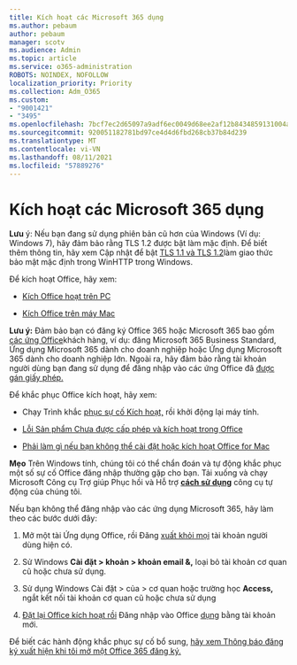 ```yaml
---
title: Kích hoạt các Microsoft 365 dụng
ms.author: pebaum
author: pebaum
manager: scotv
ms.audience: Admin
ms.topic: article
ms.service: o365-administration
ROBOTS: NOINDEX, NOFOLLOW
localization_priority: Priority
ms.collection: Adm_O365
ms.custom:
- "9001421"
- "3495"
ms.openlocfilehash: 7bcf7ec2d65097a9adf6ec0049d68ee2af12b8434859131004a7c62106925e05
ms.sourcegitcommit: 920051182781bd97ce4d4d6fbd268cb37b84d239
ms.translationtype: MT
ms.contentlocale: vi-VN
ms.lasthandoff: 08/11/2021
ms.locfileid: "57889276"
---
```

# <a name="activating-microsoft-365-apps"></a>Kích hoạt các Microsoft 365 dụng

**Lưu** ý: Nếu bạn đang sử dụng phiên bản cũ hơn của Windows (Ví dụ: Windows 7), hãy đảm bảo rằng TLS 1.2 được bật làm mặc định. Để biết thêm thông tin, hãy xem Cập nhật để bật [TLS 1.1 và TLS 1.2](https://support.microsoft.com/topic/update-to-enable-tls-1-1-and-tls-1-2-as-default-secure-protocols-in-winhttp-in-windows-c4bd73d2-31d7-761e-0178-11268bb10392)làm giao thức bảo mật mặc định trong WinHTTP trong Windows.

Để kích hoạt Office, hãy xem:

- [Kích Office hoạt trên PC](https://support.office.com/article/activate-office-5bd38f38-db92-448b-a982-ad170b1e187e) 

- [Kích Office trên máy Mac](https://support.office.com/article/activate-office-for-mac-7f6646b1-bb14-422a-9ad4-a53410fcefb2)

**Lưu ý:**  Đảm bảo bạn có đăng ký Office 365 hoặc Microsoft 365 bao gồm [các ứng Office](https://support.office.com/article/28cbc8cf-1332-4f04-9123-9b660abb629e)khách hàng, ví dụ: đăng Microsoft 365 Business Standard, Ứng dụng Microsoft 365 dành cho doanh nghiệp hoặc Ứng dụng Microsoft 365 dành cho doanh nghiệp lớn. Ngoài ra, hãy đảm bảo rằng tài khoản người dùng bạn đang sử dụng để đăng nhập vào các ứng Office đã [được gán giấy phép.](https://docs.microsoft.com/microsoft-365/admin/manage/assign-licenses-to-users)

Để khắc phục Office kích hoạt, hãy xem:

- Chạy Trình khắc [phục sự cố Kích hoạt,](https://aka.ms/SARA-OfficeActivation-Alchemy) rồi khởi động lại máy tính.
- [Lỗi Sản phẩm Chưa được cấp phép và kích hoạt trong Office](https://support.office.com/article/unlicensed-product-and-activation-errors-in-office-0d23d3c0-c19c-4b2f-9845-5344fedc4380)

- [Phải làm gì nếu bạn không thể cài đặt hoặc kích hoạt Office for Mac](https://support.office.com/article/what-to-try-if-you-can-t-install-or-activate-office-for-mac-5efba2b4-b1e6-4e5f-bf3c-6ab945d03dea)

**Mẹo** Trên Windows tính, chúng tôi có thể chẩn đoán và tự động khắc phục một số sự cố Office đăng nhập thường gặp cho bạn. Tải xuống và chạy Microsoft Công cụ Trợ giúp Phục hồi và Hỗ trợ **[cách sử dụng](https://aka.ms/SaRA-OfficeSignInScenario)** công cụ tự động của chúng tôi.

Nếu bạn không thể đăng nhập vào các ứng dụng Microsoft 365, hãy làm theo các bước dưới đây:

1. Mở một tài Ứng dụng Office, rồi Đăng [xuất khỏi mọi](https://go.microsoft.com/fwlink/?linkid=2114082) tài khoản người dùng hiện có.

2. Sử Windows **Cài đặt > khoản > khoản email &,** loại bỏ tài khoản cơ quan cũ hoặc chưa sử dụng.

3. Sử dụng Windows Cài đặt > của > cơ quan hoặc trường học **Access,** ngắt kết nối tài khoản cơ quan cũ hoặc chưa sử dụng

4. [Đặt lại Office kích hoạt rồi](https://docs.microsoft.com/office365/troubleshoot/activation/reset-office-365-proplus-activation-state) Đăng nhập vào Office [dụng](https://support.office.com/article/sign-in-to-office-b9582171-fd1f-4284-9846-bdd72bb28426) bằng tài khoản mới.

Để biết các hành động khắc phục sự cố bổ sung, [hãy xem Thông báo đăng ký xuất hiện khi tôi mở một Office 365 đăng ký.](https://support.office.com/article/a-subscription-notice-appears-when-i-open-an-office-365-application-4cabe32c-f594-4c0e-9191-3d3ade10cceb)
